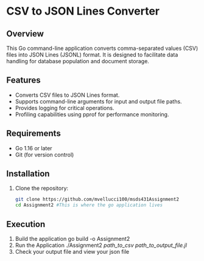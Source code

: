# CSV to JSON Lines Converter

## Overview

This Go command-line application converts comma-separated values (CSV) files into JSON Lines (JSONL) format. It is designed to facilitate data handling for database population and document storage.

## Features

- Converts CSV files to JSON Lines format.
- Supports command-line arguments for input and output file paths.
- Provides logging for critical operations.
- Profiling capabilities using pprof for performance monitoring.

## Requirements

- Go 1.16 or later
- Git (for version control)

## Installation

1. Clone the repository:

   ```bash
   git clone https://github.com/mvellucci100/msds431Assignment2
   cd Assignment2 #This is where the go application lives

## Execution
1. Build the application
   go build -o Assignment2
2. Run the Application
   ./Assignment2 *path_to_csv* *path_to_output_file.jl*
3. Check your output file and view your json file
